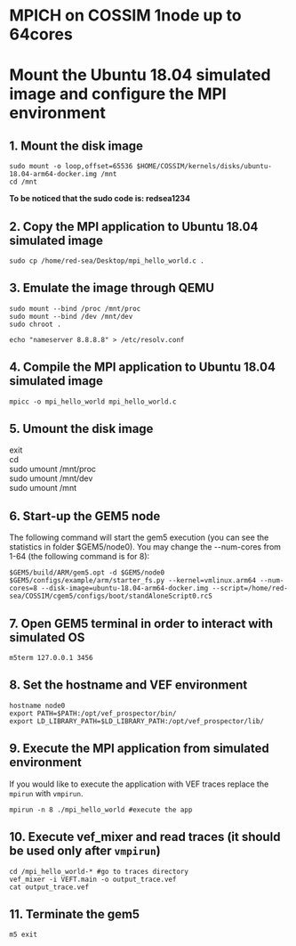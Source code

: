 # MPICH on COSSIM 1node up to 64cores

# Mount the Ubuntu 18.04 simulated image and configure the MPI environment

## 1. Mount the disk image
```
sudo mount -o loop,offset=65536 $HOME/COSSIM/kernels/disks/ubuntu-18.04-arm64-docker.img /mnt
cd /mnt
```
<b> To be noticed that the sudo code is: redsea1234 </b>

## 2. Copy the MPI application to Ubuntu 18.04 simulated image
```
sudo cp /home/red-sea/Desktop/mpi_hello_world.c .
```

## 3. Emulate the image through QEMU
```
sudo mount --bind /proc /mnt/proc
sudo mount --bind /dev /mnt/dev
sudo chroot .

echo "nameserver 8.8.8.8" > /etc/resolv.conf
```

## 4. Compile the MPI application to Ubuntu 18.04 simulated image
```
mpicc -o mpi_hello_world mpi_hello_world.c
```

## 5. Umount the disk image
exit \
cd \
sudo umount /mnt/proc \
sudo umount /mnt/dev \
sudo umount /mnt

## 6. Start-up the GEM5 node
The following command will start the gem5 execution (you can see the statistics in folder $GEM5/node0). You may change the --num-cores from 1-64 (the following command is for 8):
```
$GEM5/build/ARM/gem5.opt -d $GEM5/node0 $GEM5/configs/example/arm/starter_fs.py --kernel=vmlinux.arm64 --num-cores=8 --disk-image=ubuntu-18.04-arm64-docker.img --script=/home/red-sea/COSSIM/cgem5/configs/boot/standAloneScript0.rcS
```
## 7. Open GEM5 terminal in order to interact with simulated OS
```
m5term 127.0.0.1 3456
```

## 8. Set the hostname and VEF environment
```
hostname node0
export PATH=$PATH:/opt/vef_prospector/bin/
export LD_LIBRARY_PATH=$LD_LIBRARY_PATH:/opt/vef_prospector/lib/
```

## 9. Execute the MPI application from simulated environment
If you would like to execute the application with VEF traces replace the ```mpirun``` with ```vmpirun```.
```
mpirun -n 8 ./mpi_hello_world #execute the app
```

## 10. Execute vef_mixer and read traces (it should be used only after ```vmpirun```)
```
cd /mpi_hello_world-* #go to traces directory
vef_mixer -i VEFT.main -o output_trace.vef
cat output_trace.vef
```

## 11. Terminate the gem5
```
m5 exit
```
